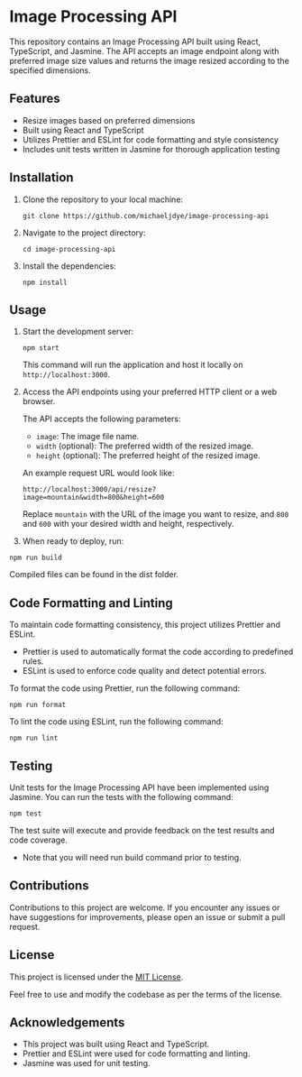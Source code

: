 # Image Processing API

This repository contains an Image Processing API built using React, TypeScript, and Jasmine. The API accepts an image endpoint along with preferred image size values and returns the image resized according to the specified dimensions.

## Features

- Resize images based on preferred dimensions
- Built using React and TypeScript
- Utilizes Prettier and ESLint for code formatting and style consistency
- Includes unit tests written in Jasmine for thorough application testing

## Installation

1. Clone the repository to your local machine:

   ```shell
   git clone https://github.com/michaeljdye/image-processing-api
   ```

2. Navigate to the project directory:

   ```shell
   cd image-processing-api
   ```

3. Install the dependencies:

   ```shell
   npm install
   ```

## Usage

1. Start the development server:

   ```shell
   npm start
   ```

   This command will run the application and host it locally on `http://localhost:3000`.

2. Access the API endpoints using your preferred HTTP client or a web browser.

   The API accepts the following parameters:

   - `image`: The image file name.
   - `width` (optional): The preferred width of the resized image.
   - `height` (optional): The preferred height of the resized image.

   An example request URL would look like:

   ```
   http://localhost:3000/api/resize?image=mountain&width=800&height=600
   ```

   Replace `mountain` with the URL of the image you want to resize, and `800` and `600` with your desired width and height, respectively.

3. When ready to deploy, run:

```
npm run build
```

Compiled files can be found in the dist folder.

## Code Formatting and Linting

To maintain code formatting consistency, this project utilizes Prettier and ESLint.

- Prettier is used to automatically format the code according to predefined rules.
- ESLint is used to enforce code quality and detect potential errors.

To format the code using Prettier, run the following command:

```shell
npm run format
```

To lint the code using ESLint, run the following command:

```shell
npm run lint
```

## Testing

Unit tests for the Image Processing API have been implemented using Jasmine. You can run the tests with the following command:

```shell
npm test
```

The test suite will execute and provide feedback on the test results and code coverage.

- Note that you will need run build command prior to testing.

## Contributions

Contributions to this project are welcome. If you encounter any issues or have suggestions for improvements, please open an issue or submit a pull request.

## License

This project is licensed under the [MIT License](LICENSE).

Feel free to use and modify the codebase as per the terms of the license.

## Acknowledgements

- This project was built using React and TypeScript.
- Prettier and ESLint were used for code formatting and linting.
- Jasmine was used for unit testing.
